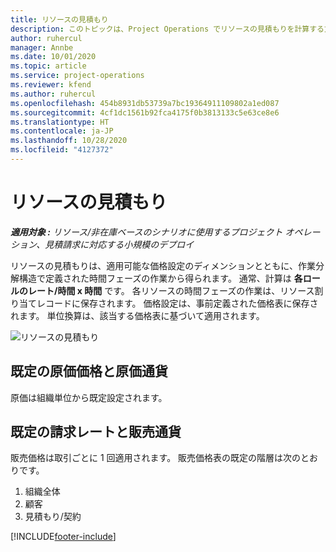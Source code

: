```yaml
---
title: リソースの見積もり
description: このトピックは、Project Operations でリソースの見積もりを計算する方法について説明します。
author: ruhercul
manager: Annbe
ms.date: 10/01/2020
ms.topic: article
ms.service: project-operations
ms.reviewer: kfend
ms.author: ruhercul
ms.openlocfilehash: 454b8931db53739a7bc19364911109802a1ed087
ms.sourcegitcommit: 4cf1dc1561b92fca4175f0b3813133c5e63ce8e6
ms.translationtype: HT
ms.contentlocale: ja-JP
ms.lasthandoff: 10/28/2020
ms.locfileid: "4127372"
---
```

# <a name="resource-estimates"></a>リソースの見積もり

_**適用対象 :** リソース/非在庫ベースのシナリオに使用するプロジェクト オペレーション、見積請求に対応する小規模のデプロイ_

リソースの見積もりは、適用可能な価格設定のディメンションとともに、作業分解構造で定義された時間フェーズの作業から得られます。 通常、計算は **各ロールのレート/時間 x 時間** です。 各リソースの時間フェーズの作業は、リソース割り当てレコードに保存されます。 価格設定は、事前定義された価格表に保存されます。 単位換算は、該当する価格表に基づいて適用されます。

![リソースの見積もり](./media/navigation12.png)

## <a name="default-cost-price-and-cost-currency"></a>既定の原価価格と原価通貨

原価は組織単位から既定設定されます。

## <a name="default-bill-rate-and-sales-currency"></a>既定の請求レートと販売通貨

販売価格は取引ごとに 1 回適用されます。 販売価格表の既定の階層は次のとおりです。

1. 組織全体
2. 顧客
3. 見積もり/契約


[!INCLUDE[footer-include](../includes/footer-banner.md)]